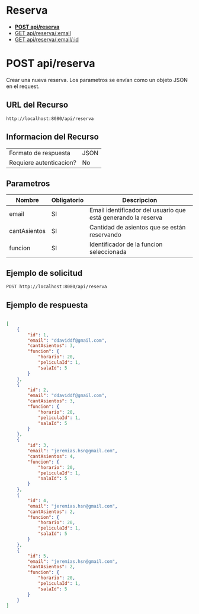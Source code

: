 # Reserva
- **[POST api/reserva](./post-api-reserva.md)**
- [GET api/reserva/:email](./get-api-reserva-email.md)
- [GET api/reserva/:email/:id](./get-api-reserva-email-id.md)

# POST api/reserva
Crear una nueva reserva. Los parametros se envían como un objeto JSON en el request.

## URL del Recurso
`http://localhost:8080/api/reserva`

## Informacion del Recurso
|                         |       |
|-------------------------|-------|
| Formato de respuesta    | JSON  |
| Requiere autenticacion? | No    |

## Parametros
| Nombre       | Obligatorio | Descripcion                                                   |
|--------------|-------------|---------------------------------------------------------------|
| email        | SI          | Email identificador del usuario que está generando la reserva |
| cantAsientos | SI          | Cantidad de asientos que se están reservando                  |
| funcion      | SI          | Identificador de la funcion seleccionada                      |

## Ejemplo de solicitud

`POST http://localhost:8080/api/reserva`

## Ejemplo de respuesta
```JSON

[
    {
        "id": 1,
        "email": "ddaviddf@gmail.com",
        "cantAsientos": 3,
        "funcion": {
            "horario": 20,
            "peliculaId": 1,
            "salaId": 5
        }
    },
    {
        "id": 2,
        "email": "ddaviddf@gmail.com",
        "cantAsientos": 3,
        "funcion": {
            "horario": 20,
            "peliculaId": 1,
            "salaId": 5
        }
    },
    {
        "id": 3,
        "email": "jeremias.hsn@gmail.com",
        "cantAsientos": 4,
        "funcion": {
            "horario": 20,
            "peliculaId": 1,
            "salaId": 5
        }
    },
    {
        "id": 4,
        "email": "jeremias.hsn@gmail.com",
        "cantAsientos": 2,
        "funcion": {
            "horario": 20,
            "peliculaId": 1,
            "salaId": 5
        }
    },
    {
        "id": 5,
        "email": "jeremias.hsn@gmail.com",
        "cantAsientos": 2,
        "funcion": {
            "horario": 20,
            "peliculaId": 1,
            "salaId": 5
        }
    }
]

```